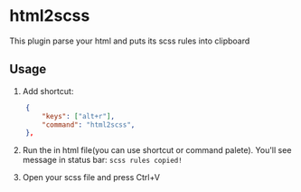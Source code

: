 # html2scss

This plugin parse your html and puts its scss rules into clipboard

## Usage

1. Add shortcut:
```json
	{
		"keys": ["alt+r"],
		"command": "html2scss",
	},
```
2. Run the in html file(you can use shortcut or command palete). You'll see message in status bar: `scss rules copied!`

3. Open your scss file and press Ctrl+V
